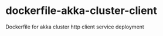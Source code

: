 dockerfile-akka-cluster-client
========================
Dockerfile for akka cluster http client service deployment


